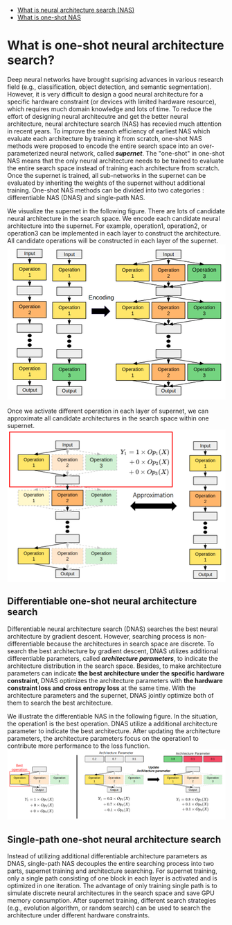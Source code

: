 * [What is neural architecture search (NAS)](./nas.md)
* [What is one-shot NAS](./one_shot_nas.md)

# What is one-shot neural architecture search?
Deep neural networks have brought suprising advances in various research field (e.g., classification, object detection, and semantic segmentation). However, it is very difficult to design a good neural architecture for a specific hardware constraint (or devices with limited hardware resource), which requires much domain knowledge and lots of time. To reduce the effort of designing neural architecutre and get the better neural architecture, neural architecture search (NAS) has recevied much attention in recent years.
To improve the search efficiency of earliest NAS which evaluate each architecture by training it from scratch, one-shot NAS methods were proposed to encode the entire search space into an over-parameterized neural network, called ***supernet***. The "one-shot" in one-shot NAS means that the only neural architecture needs to be trained to evaluate the entire search space instead of training each architecture from scratch. Once the supernet is trained, all sub-networks in the supernet can be evaluated by inheriting the weights of the supernet without additional training. One-shot NAS methods can be divided into two categories : differentiable NAS (DNAS) and single-path NAS.

We visualize the supernet in the following figure. There are lots of candidate neural architecture in the search space. We encode each candidate neural architecture into the supernet. For example, operation1, operation2, or operation3 can be implemented in each layer to construct the architecture. All candidate operations will be constructed in each layer of the supernet.
![supernet_encode](../resource/supernet_encode.png)

Once we activate different operation in each layer of supernet, we can approximate all candidate architectures in the search space within one supernet.
![supernet_approximate](../resource/supernet_approximate.png)


## Differentiable one-shot neural architecture search
Differentiable neural architecture search (DNAS) searches the best neural architecture by gradient descent. However, searching process is non-differentiable because the architectures in search space are discrete. To search the best architecture by gradient descent, DNAS utilizes additional differentiable parameters, called ***architecture parameters***, to indicate the architecture distribution in the search space. Besides, to make architecture parameters can indicate **the best architecture under the specific hardware constraint**, DNAS optimizes the architecture parameters with **the hardware constraint loss and cross entropy loss** at the same time. With the architecture parameters and the supernet, DNAS jointly optimize both of them to search the best architecture.

We illustrate the differentiable NAS in the following figure. In the situation, the operation1 is the best operation. DNAS utilize a additional architecture parameter to indicate the best architecture. After updating the architecture parameters, the architecture parameters focus on the operation1 to contribute more performance to the loss function.
![dnas](../resource/dnas.png)


## Single-path one-shot neural architecture search
Instead of utilizing additional differentiable architecture parameters as DNAS, single-path NAS decouples the entire searching process into two parts, supernet training and architecture searching. For supernet training, only a single path consisting of one block in each layer is activated and is optimized in one iteration. The advantage of only training single path is to simulate discrete neural architectures in the search space and save GPU memory consumption. After supernet training, different search strategies (e.g., evolution algorithm, or random search) can be used to search the architecture under different hardware constraints.
